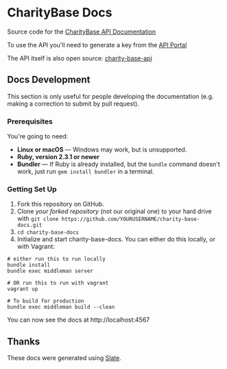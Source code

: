 # CharityBase Docs

Source code for the [CharityBase API Documentation](https://charity-base.github.io/charity-base-docs/)

To use the API you'll need to generate a key from the [API Portal](https://charitybase.uk/api-portal)

The API itself is also open source: [charity-base-api](https://github.com/charity-base/charity-base-api)

Docs Development
------------------------------

This section is only useful for people developing the documentation (e.g. making a correction to submit by pull request).

### Prerequisites

You're going to need:

 - **Linux or macOS** — Windows may work, but is unsupported.
 - **Ruby, version 2.3.1 or newer**
 - **Bundler** — If Ruby is already installed, but the `bundle` command doesn't work, just run `gem install bundler` in a terminal.

### Getting Set Up

1. Fork this repository on GitHub.
2. Clone *your forked repository* (not our original one) to your hard drive with `git clone https://github.com/YOURUSERNAME/charity-base-docs.git`
3. `cd charity-base-docs`
4. Initialize and start charity-base-docs. You can either do this locally, or with Vagrant:

```shell
# either run this to run locally
bundle install
bundle exec middleman server

# OR run this to run with vagrant
vagrant up

# To build for production
bundle exec middleman build --clean
```

You can now see the docs at http://localhost:4567

Thanks
--------------------

These docs were generated using [Slate](https://github.com/lord/slate).

